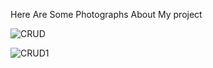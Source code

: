 Here Are Some Photographs About My project

![CRUD](https://github.com/chirag-14/Ems-backend/assets/138802071/56aa8af1-b141-431f-b468-3823ef8f2171)

![CRUD1](https://github.com/chirag-14/Ems-backend/assets/138802071/5b7381dd-a29e-4fc7-b1d3-a92e8588832d)
